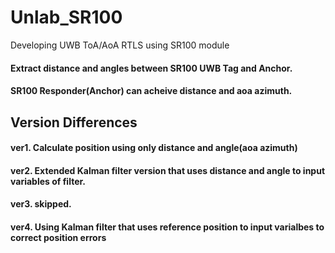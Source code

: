 # Unlab_SR100
Developing UWB ToA/AoA RTLS using SR100 module

#### Extract distance and angles between SR100 UWB Tag and Anchor.
#### SR100 Responder(Anchor) can acheive distance and aoa azimuth.

## Version Differences

#### ver1. Calculate position using only distance and angle(aoa azimuth)
#### ver2. Extended Kalman filter version that uses distance and angle to input variables of filter.
#### ver3. skipped.
#### ver4. Using Kalman filter that uses reference position to input varialbes to correct position errors 
